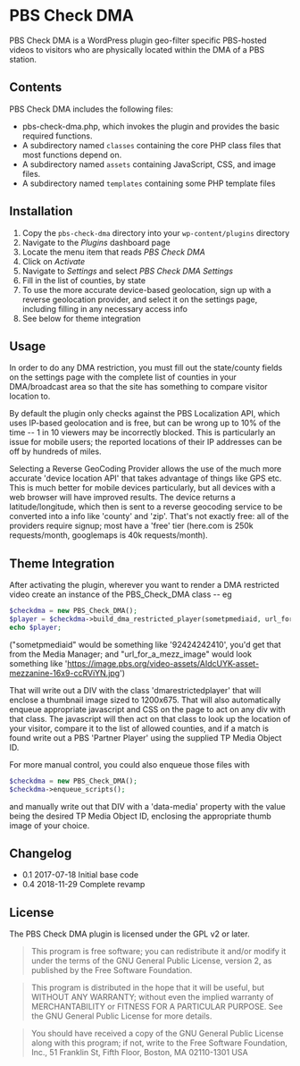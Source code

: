 # PBS Check DMA

PBS Check DMA is a WordPress plugin geo-filter specific PBS-hosted videos to visitors who are physically located within the DMA of a PBS station. 


## Contents

PBS Check DMA includes the following files:

* pbs-check-dma.php, which invokes the plugin and provides the basic required functions.
* A subdirectory named `classes` containing the core PHP class files that most functions depend on.
* A subdirectory named `assets` containing JavaScript, CSS, and image files.
* A subdirectory named `templates` containing some PHP template files

## Installation

1. Copy the `pbs-check-dma` directory into your `wp-content/plugins` directory
2. Navigate to the *Plugins* dashboard page
3. Locate the menu item that reads *PBS Check DMA*
4. Click on *Activate*
5. Navigate to *Settings* and select *PBS Check DMA Settings* 
6. Fill in the list of counties, by state
7. To use the more accurate device-based geolocation, sign up with a reverse geolocation provider, and select it on the settings page, including filling in any necessary access info
8. See below for theme integration

## Usage
In order to do any DMA restriction, you must fill out the state/county fields on the settings page with the complete list of counties in your DMA/broadcast area so that the site has something to compare visitor location to.

By default the plugin only checks against the PBS Localization API, which uses IP-based geolocation and is free, but can be wrong up to 10% of the time -- 1 in 10 viewers may be incorrectly blocked. This is particularly an issue for mobile users; the reported locations of their IP addresses can be off by hundreds of miles.

Selecting a Reverse GeoCoding Provider allows the use of the much more accurate 'device location API' that takes advantage of things like GPS etc. This is much better for mobile devices particularly, but all devices with a web browser will have improved results. The device returns a latitude/longitude, which then is sent to a reverse geocoding service to be converted into a info like 'county' and 'zip'. That's not exactly free: all of the providers require signup; most have a 'free' tier (here.com is 250k requests/month, googlemaps is 40k requests/month).

## Theme Integration

After activating the plugin, wherever you want to render a DMA restricted video create an instance of the PBS_Check_DMA class -- eg

```php
$checkdma = new PBS_Check_DMA();
$player = $checkdma->build_dma_restricted_player(sometpmediaid, url_for_a_mezz_image);
echo $player;
```

("sometpmediaid" would be something like '92424242410', you'd get that from the Media Manager; and "url_for_a_mezz_image" would look something like 'https://image.pbs.org/video-assets/AIdcUYK-asset-mezzanine-16x9-ccRViYN.jpg')

That will write out a DIV with the class 'dmarestrictedplayer' that will enclose a thumbnail image sized to 1200x675. That will also automatically enqueue appropriate javascript and CSS on the page to act on any div with that class. The javascript will then act on that class to look up the location of your visitor, compare it to the list of allowed counties, and if a match is found write out a PBS 'Partner Player' using the supplied TP Media Object ID.

For more manual control, you could also enqueue those files with

```php
$checkdma = new PBS_Check_DMA();
$checkdma->enqueue_scripts();
```

and manually write out that DIV with a 'data-media' property with the value being the desired TP Media Object ID, enclosing the appropriate thumb image of your choice. 

## Changelog

* 0.1 2017-07-18 Initial base code
* 0.4 2018-11-29 Complete revamp 

## License

The PBS Check DMA plugin is licensed under the GPL v2 or later.

> This program is free software; you can redistribute it and/or modify
it under the terms of the GNU General Public License, version 2, as
published by the Free Software Foundation.

> This program is distributed in the hope that it will be useful,
but WITHOUT ANY WARRANTY; without even the implied warranty of
MERCHANTABILITY or FITNESS FOR A PARTICULAR PURPOSE.  See the
GNU General Public License for more details.

> You should have received a copy of the GNU General Public License
along with this program; if not, write to the Free Software
Foundation, Inc., 51 Franklin St, Fifth Floor, Boston, MA  02110-1301  USA
